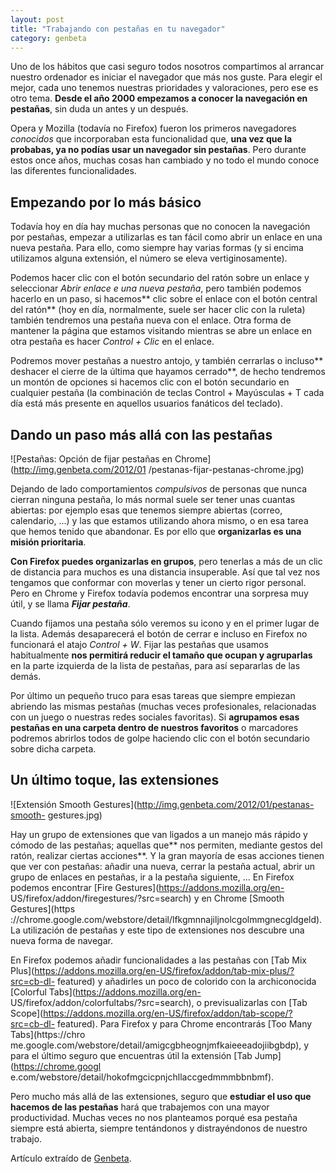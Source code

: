 ```yaml
---
layout: post
title: "Trabajando con pestañas en tu navegador"
category: genbeta
---
```




Uno de los hábitos que casi seguro todos nosotros compartimos al arrancar
nuestro ordenador es iniciar el navegador que más nos guste. Para elegir el
mejor, cada uno tenemos nuestras prioridades y valoraciones, pero ese es otro
tema. **Desde el año 2000 empezamos a conocer la navegación en pestañas**, sin
duda un antes y un después.

Opera y Mozilla (todavía no Firefox) fueron los primeros navegadores
_conocidos_ que incorporaban esta funcionalidad que, **una vez que la
probabas, ya no podías usar un navegador sin pestañas**. Pero durante estos
once años, muchas cosas han cambiado y no todo el mundo conoce las diferentes
funcionalidades.  
  

## Empezando por lo más básico

  
Todavía hoy en día hay muchas personas que no conocen la navegación por
pestañas, empezar a utilizarlas es tan fácil como abrir un enlace en una nueva
pestaña. Para ello, como siempre hay varias formas (y si encima utilizamos
alguna extensión, el número se eleva vertiginosamente).

Podemos hacer clic con el botón secundario del ratón sobre un enlace y
seleccionar _Abrir enlace e una nueva pestaña_, pero también podemos hacerlo
en un paso, si hacemos** clic sobre el enlace con el botón central del ratón**
(hoy en día, normalmente, suele ser hacer clic con la ruleta) también
tendremos una pestaña nueva con el enlace. Otra forma de mantener la página
que estamos visitando mientras se abre un enlace en otra pestaña es hacer
_Control + Clic_ en el enlace.

Podremos mover pestañas a nuestro antojo, y también cerrarlas o incluso**
deshacer el cierre de la última que hayamos cerrado**, de hecho tendremos un
montón de opciones si hacemos clic con el botón secundario en cualquier
pestaña (la combinación de teclas Control + Mayúsculas + T cada día está más
presente en aquellos usuarios fanáticos del teclado).

## Dando un paso más allá con las pestañas

  
![Pestañas: Opción de fijar pestañas en Chrome](http://img.genbeta.com/2012/01
/pestanas-fijar-pestanas-chrome.jpg)

Dejando de lado comportamientos _compulsivos_ de personas que nunca cierran
ninguna pestaña, lo más normal suele ser tener unas cuantas abiertas: por
ejemplo esas que tenemos siempre abiertas (correo, calendario, ...) y las que
estamos utilizando ahora mismo, o en esa tarea que hemos tenido que abandonar.
Es por ello que **organizarlas es una misión prioritaria**.

**Con Firefox puedes organizarlas en grupos**, pero tenerlas a más de un clic de distancia para muchos es una distancia insuperable. Así que tal vez nos tengamos que conformar con moverlas y tener un cierto rigor personal. Pero en Chrome y Firefox todavía podemos encontrar una sorpresa muy útil, y se llama **_Fijar pestaña_**.

Cuando fijamos una pestaña sólo veremos su icono y en el primer lugar de la
lista. Además desaparecerá el botón de cerrar e incluso en Firefox no
funcionará el atajo _Control + W_. Fijar las pestañas que usamos habitualmente
**nos permitirá reducir el tamaño que ocupan y agruparlas** en la parte
izquierda de la lista de pestañas, para así separarlas de las demás.

Por último un pequeño truco para esas tareas que siempre empiezan abriendo las
mismas pestañas (muchas veces profesionales, relacionadas con un juego o
nuestras redes sociales favoritas). Si **agrupamos esas pestañas en una
carpeta dentro de nuestros favoritos** o marcadores podremos abrirlos todos de
golpe haciendo clic con el botón secundario sobre dicha carpeta.

## Un último toque, las extensiones

  
![Extensión Smooth Gestures](http://img.genbeta.com/2012/01/pestanas-smooth-
gestures.jpg)

Hay un grupo de extensiones que van ligados a un manejo más rápido y cómodo de
las pestañas; aquellas que** nos permiten, mediante gestos del ratón, realizar
ciertas acciones**. Y la gran mayoría de esas acciones tienen que ver con
pestañas: añadir una nueva, cerrar la pestaña actual, abrir un grupo de
enlaces en pestañas, ir a la pestaña siguiente, ... En Firefox podemos
encontrar [Fire Gestures](https://addons.mozilla.org/en-
US/firefox/addon/firegestures/?src=search) y en Chrome [Smooth Gestures](https
://chrome.google.com/webstore/detail/lfkgmnnajiljnolcgolmmgnecgldgeld). La
utilización de pestañas y este tipo de extensiones nos descubre una nueva
forma de navegar.

En Firefox podemos añadir funcionalidades a las pestañas con [Tab Mix
Plus](https://addons.mozilla.org/en-US/firefox/addon/tab-mix-plus/?src=cb-dl-
featured) y añadirles un poco de colorido con la archiconocida [Colorful
Tabs](https://addons.mozilla.org/en-
US/firefox/addon/colorfultabs/?src=search), o previsualizarlas con [Tab
Scope](https://addons.mozilla.org/en-US/firefox/addon/tab-scope/?src=cb-dl-
featured). Para Firefox y para Chrome encontrarás [Too Many Tabs](https://chro
me.google.com/webstore/detail/amigcgbheognjmfkaieeeadojiibgbdp), y para el
último seguro que encuentras útil la extensión [Tab Jump](https://chrome.googl
e.com/webstore/detail/hokofmgcicpnjchllaccgedmmmbbnbmf).

Pero mucho más allá de las extensiones, seguro que **estudiar el uso que
hacemos de las pestañas** hará que trabajemos con una mayor productividad.
Muchas veces no nos planteamos porqué esa pestaña siempre está abierta,
siempre tentándonos y distrayéndonos de nuestro trabajo.

Artículo extraído de [Genbeta](http://www.genbeta.com).
